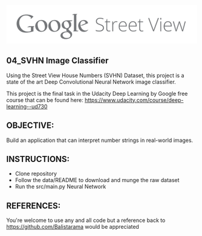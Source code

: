 <div align="center">
  <img src="https://raw.githubusercontent.com/Balistarama/04_SVHN-Image-Classifier/master/Google%20Street%20View.png"><br>
</div>

04_SVHN Image Classifier
--------------------------------------------------------------------------------
Using the Street View House Numbers (SVHN) Dataset, this project is a state of
the art Deep Convolutional Neural Network image classifier.

This project is the final task in the Udacity Deep Learning by Google free course
that can be found here: https://www.udacity.com/course/deep-learning--ud730

OBJECTIVE:
--------------------------------------------------------------------------------
Build an application that can interpret number strings in real-world images.

INSTRUCTIONS:
--------------------------------------------------------------------------------
 - Clone repository
 - Follow the data/README to download and munge the raw dataset
 - Run the src/main.py Neural Network

REFERENCES:
--------------------------------------------------------------------------------
You're welcome to use any and all code but a reference back to 
https://github.com/Balistarama would be appreciated
